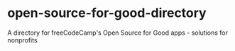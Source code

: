 # open-source-for-good-directory
A directory for freeCodeCamp's Open Source for Good apps - solutions for nonprofits
